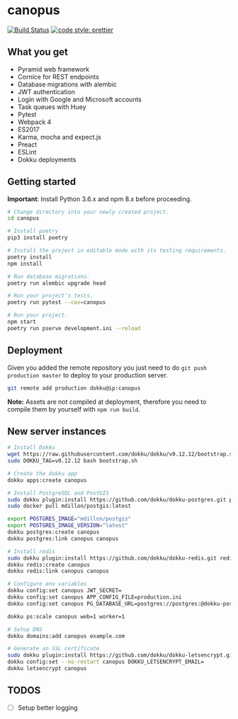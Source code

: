 canopus
=======

[![Build Status](https://travis-ci.org/josuemontano/API-platform.svg?branch=master)](https://travis-ci.org/josuemontano/API-platform)
[![code style: prettier](https://img.shields.io/badge/code_style-prettier-ff69b4.svg?style=flat-square)](https://github.com/prettier/prettier)

## What you get

- Pyramid web framework
- Cornice for REST endpoints
- Database migrations with alembic
- JWT authentication
- Login with Google and Microsoft accounts
- Task queues with Huey
- Pytest
- Webpack 4
- ES2017
- Karma, mocha and expect.js
- Preact
- ESLint
- Dokku deployments

## Getting started

**Important**: Install Python 3.6.x and npm 8.x before proceeding.

```sh
# Change directory into your newly created project.
cd canopus

# Install poetry
pip3 install poetry

# Install the project in editable mode with its testing requirements.
poetry install
npm install

# Run database migrations.
poetry run alembic upgrade head

# Run your project's tests.
poetry run pytest --cov=canopus

# Run your project.
npm start
poetry run pserve development.ini --reload
```

## Deployment

Given you added the remote repository you just need to do `git push production master` to deploy to your production server.

```sh
git remote add production dokku@ip:canopus
```

**Note:** Assets are not compiled at deployment, therefore you need to compile them by yourself with `npm run build`.

## New server instances

```sh
# Install Dokku
wget https://raw.githubusercontent.com/dokku/dokku/v0.12.12/bootstrap.sh
sudo DOKKU_TAG=v0.12.12 bash bootstrap.sh

# Create the dokku app
dokku apps:create canopus

# Install PostgreSQL and PostGIS
sudo dokku plugin:install https://github.com/dokku/dokku-postgres.git postgres
sudo docker pull mdillon/postgis:latest

export POSTGRES_IMAGE="mdillon/postgis"
export POSTGRES_IMAGE_VERSION="latest"
dokku postgres:create canopus
dokku postgres:link canopus canopus

# Install redis
sudo dokku plugin:install https://github.com/dokku/dokku-redis.git redis
dokku redis:create canopus
dokku redis:link canopus canopus

# Configure env variables
dokku config:set canopus JWT_SECRET=
dokku config:set canopus APP_CONFIG_FILE=production.ini
dokku config:set canopus PG_DATABASE_URL=postgres://postgres:@dokku-postgres-canopus:5432/canopus

dokku ps:scale canopus web=1 worker=1

# Setup DNS
dokku domains:add canopus example.com

# Generate an SSL certificate
sudo dokku plugin:install https://github.com/dokku/dokku-letsencrypt.git
dokku config:set --no-restart canopus DOKKU_LETSENCRYPT_EMAIL=
dokku letsencrypt canopus
```

## TODOS

- [ ] Setup better logging
